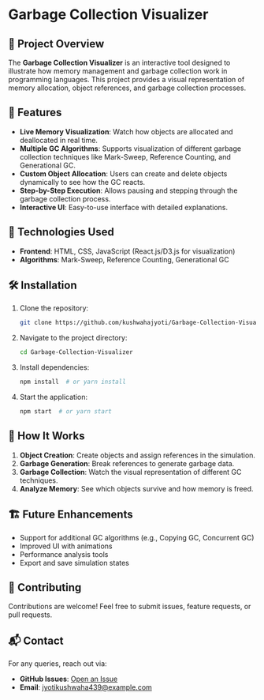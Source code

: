 # Garbage Collection Visualizer

## 📌 Project Overview
The **Garbage Collection Visualizer** is an interactive tool designed to illustrate how memory management and garbage collection work in programming languages. This project provides a visual representation of memory allocation, object references, and garbage collection processes.

## 🎯 Features
- **Live Memory Visualization**: Watch how objects are allocated and deallocated in real time.
- **Multiple GC Algorithms**: Supports visualization of different garbage collection techniques like Mark-Sweep, Reference Counting, and Generational GC.
- **Custom Object Allocation**: Users can create and delete objects dynamically to see how the GC reacts.
- **Step-by-Step Execution**: Allows pausing and stepping through the garbage collection process.
- **Interactive UI**: Easy-to-use interface with detailed explanations.

## 🚀 Technologies Used
- **Frontend**: HTML, CSS, JavaScript (React.js/D3.js for visualization)
- **Algorithms**: Mark-Sweep, Reference Counting, Generational GC

## 🛠 Installation
1. Clone the repository:
   ```sh
   git clone https://github.com/kushwahajyoti/Garbage-Collection-Visualizer.git
   ```
2. Navigate to the project directory:
   ```sh
   cd Garbage-Collection-Visualizer
   ```
3. Install dependencies:
   ```sh
   npm install  # or yarn install
   ```
4. Start the application:
   ```sh
   npm start  # or yarn start
   ```

## 📖 How It Works
1. **Object Creation**: Create objects and assign references in the simulation.
2. **Garbage Generation**: Break references to generate garbage data.
3. **Garbage Collection**: Watch the visual representation of different GC techniques.
4. **Analyze Memory**: See which objects survive and how memory is freed.



## 🏗 Future Enhancements
- Support for additional GC algorithms (e.g., Copying GC, Concurrent GC)
- Improved UI with animations
- Performance analysis tools
- Export and save simulation states

## 🤝 Contributing
Contributions are welcome! Feel free to submit issues, feature requests, or pull requests.


## 📬 Contact
For any queries, reach out via:
- **GitHub Issues**: [Open an Issue](https://github.com/kushwahajyoti/Garbage-Collection-Visualizer/issues)
- **Email**: jyotikushwaha439@example.com
